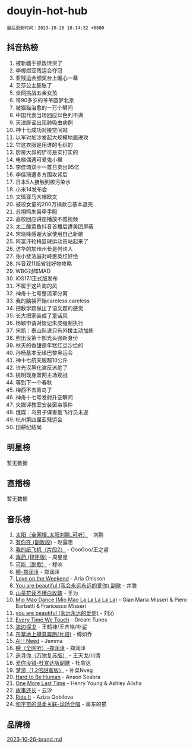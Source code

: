 # douyin-hot-hub

`最后更新时间：2023-10-26 18:14:32 +0800`

## 抖音热榜

1. 被新疆手抓饭馋哭了
1. 李樟煜亚残运会夺冠
1. 亚残运会颁奖台上暖心一幕
1. 艾莎公主膨胀了
1. 全网挑战五金女孩
1. 带90多岁的爷爷圆梦北京
1. 被猫猫治愈的一万个瞬间
1. 中国代表当场回应以色列不满
1. 天津辟谣出现肺吸虫病例
1. 神十七成功对接空间站
1. 以军对加沙发起大规模地面进攻
1. 它这衣服是用谁的毛织的
1. 厨房大叔的铲可是实打实的
1. 电梯偶遇可爱鬼小猫
1. 李佳琦双十一首日卖出95亿
1. 李佳琦遭多方围攻背后
1. 日本5人接触到核污染水
1. 小米14发布会
1. 文班亚马大帽欧文
1. 被咬女童的200万捐款已基本退完
1. 苏翊鸣朱易牵手照
1. 高校回应讲座播放不雅视频
1. 太二酸菜鱼抖音首播后遭美团屏蔽
1. 宋晓峰感谢大家使用自己新歌
1. 阿富汗轮椅篮球运动员站起来了
1. 访华的加州州长是何许人
1. 张小斐法庭对峙惠英红好绝
1. 抖音双11超省钱好物攻略
1. WBG对阵MAD
1. iOS17.1正式版发布
1. 不属于这片海的风
1. 神舟十七号整流罩分离
1. 我的脑袋开始careless careless
1. 把数学题做出了语文题的感觉
1. 长大把家装成了童话风
1. 杨颖申请对娱记朱皮强制执行
1. 宋凯：泰山队说只有外援主动加练
1. 熊出没第十部光头强新身份
1. 秋天的香甜是年糕红豆沙给的
1. 孙杨基本无缘巴黎奥运会
1. 神十七航天服超10公斤
1. 许光汉黑化演反派绝了
1. 姚明现身篮网主场观战
1. 等到下一个春秋
1. 梅西不去青岛了
1. 神舟十七号发射升空瞬间
1. 央媒评教室安装窗帘事件
1. 俄媒：乌男子谋害俄飞行员未遂
1. 杭州第四届亚残运会
1. 田耕纪结局

## 明星榜

暂无数据

## 直播榜

暂无数据

## 音乐榜

1. [太阳（全网搜_太阳刘鹏_可听）](https://sf3-cdn-tos.douyinstatic.com/obj/tos-cn-ve-2774/ogWbyIQnlBFImVbeDocRdCIYtBHlbJXgfZMvgz) - 刘鹏
1. [有你在 (副歌段)](https://sf6-cdn-tos.douyinstatic.com/obj/tos-cn-ve-2774/o8zImmNsI8B0yfAW5FKAB1oBhkMAlIrwsZEi1V) - 赵露思
1. [我的纸飞机（片段2）](https://sf3-cdn-tos.douyinstatic.com/obj/tos-cn-ve-2774/oM2ZrKcg2CD5AeRB2gkeXOFB1IxAGJdZPazYHf) - GooGoo/王之睿
1. [毒药 (释怀版)](https://sf3-cdn-tos.douyinstatic.com/obj/tos-cn-ve-2774/oYILMEAzspdZBIzy4frJNB8ZHPHWAhiwowd4Ad) - 周星星
1. [可能（副歌）](https://sf3-cdn-tos.douyinstatic.com/obj/tos-cn-ve-2774/cde1731888894259b333569393c2fb51) - 程响
1. [瞬-郑润泽](https://sf6-cdn-tos.douyinstatic.com/obj/tos-cn-ve-2774/oYXHIohzvbNAzBhHgyksWpRM4bfkDsBdBDAynw) - 郑润泽
1. [Love on the Weekend](https://sf6-cdn-tos.douyinstatic.com/obj/tos-cn-ve-2774/o4tVQen5ZtBZEMlD1CDIepBC2OigkU1KQkb1vd) - Aria Ohlsson
1. [You are beautiful (我会永远永远的爱你) 副歌](https://sf6-cdn-tos.douyinstatic.com/obj/tos-cn-ve-2774/o4NlnjbBAIAhg5wOCWzJoyMzkIqGxYsR7f3W4Q) - 井胧
1. [山茶花读不懂白玫瑰](https://sf6-cdn-tos.douyinstatic.com/obj/tos-cn-ve-2774/osfn8B7DktrRHEPJgPCfDbw7QDQEkwC16BxZg9) - 王为
1. [Mio Mao Dance (Mio Mao La La La La La)](https://sf6-cdn-tos.douyinstatic.com/obj/tos-cn-ve-2774/owhJZ1sWIABNvU3gOxlwztm0oAfMK58zHXT8GM) - Gian Maria Misseri & Piero Barbetti & Francesco Misseri
1. [you are beautiful (永远永远的爱你)](https://sf3-cdn-tos.douyinstatic.com/obj/tos-cn-ve-2774/7f5e088a940e42b487e76fd10d0ffcfd) - 刘沁
1. [Every Time We Touch](https://sf6-cdn-tos.douyinstatic.com/obj/tos-cn-ve-2774/ogN6lUKQeBBfEVhIOMikG1CcJjugxk1tztZyhP) - Dream Tunes
1. [海边探戈](https://sf6-cdn-tos.douyinstatic.com/obj/tos-cn-ve-2774/os9gE0VQCGqt6VQkZDyBBYvfSDY0QFe3vVmubn) - 王鹤棣/王齐铭/朴鲨
1. [在草地上肆意奔跑(片段)](https://sf6-cdn-tos.douyinstatic.com/obj/tos-cn-ve-2774/8831d494742f45dabdfa8adb8b817259) - 傅如乔
1. [All I Need](https://sf3-cdn-tos.douyinstatic.com/obj/tos-cn-ve-2774/e8b55ca1d1fa4f90a60c22b8ece170ac) - Jemma
1. [瞬（全网听）-郑润泽](https://sf6-cdn-tos.douyinstatic.com/obj/tos-cn-ve-2774/o4Vb9eJZClCZTnRQYy0BRSeHGrDtrkrQgIBvQt) - 郑润泽
1. [追寻你（万物复苏版）](https://sf3-cdn-tos.douyinstatic.com/obj/tos-cn-ve-2774/oYeAZJsbjIDit9APmBg8u6uDUQnHmoCf3gbo74) - 王天戈/川青
1. [爱你没错-杜宣达版副歌](https://sf6-cdn-tos.douyinstatic.com/obj/tos-cn-ve-2774/oUm8ctBZQfZQ4jUNWbseSYV0lZDsWn6LCODgCB) - 杜宣达
1. [梦游（1.2倍甜蜜版）](https://sf6-cdn-tos.douyinstatic.com/obj/tos-cn-ve-2774/o4gyAUm8hwufoEABmwVIiQtHsFuGzAEEWtNMzo) - 补菜Nveg
1. [Hard to Be Human](https://sf3-cdn-tos.douyinstatic.com/obj/tos-cn-ve-2774/oQItaej4rB1rBfnJUbKPlQOgDWvSUWRy814CZl) - Anson Seabra
1. [One More Last Time](https://sf3-cdn-tos.douyinstatic.com/obj/tos-cn-ve-2774/oAzTlo0LUAdCAIhjktsKWcLAEUKmZwGcOoB1fy) - Henry Young & Ashley Alisha
1. [故事还长](https://sf6-cdn-tos.douyinstatic.com/obj/tos-cn-ve-2774/30a26758c8594f0ab81ac675c33ee2c5) - 云汐
1. [Ride It](https://sf6-cdn-tos.douyinstatic.com/obj/tos-cn-ve-2774/oMZDIYec6eQynQyWBQnCM11DZzkgnBPtBpD4bi) - Aziza Qobilova
1. [和宇宙的温柔关联-现场合唱](https://sf3-cdn-tos.douyinstatic.com/obj/tos-cn-ve-2774/o0hONGDYQBgk0e5bqDeQOonVmncA6tC2nBwZLT) - 房东的猫

## 品牌榜

[2023-10-26-brand.md](2023-10-26-brand.md)
